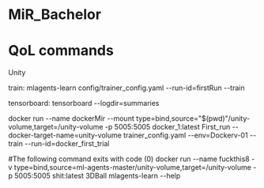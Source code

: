 # MiR_Bachelor

# QoL commands
Unity

train: mlagents-learn config/trainer_config.yaml --run-id=firstRun --train

tensorboard: tensorboard --logdir=summaries

docker run --name dockerMir --mount type=bind,source="$(pwd)"/unity-volume,target=/unity-volume -p 5005:5005 docker_1:latest First_run --docker-target-name=unity-volume trainer_config.yaml --env=Dockerv-01 --train --run-id=docker_first_trial

#The following command exits with code (0)
docker run --name fuckthis8 -v type=bind,source=ml-agents-master/unity-volume,target=/unity-volume -p 5005:5005 shit:latest 3DBall mlagents-learn --help
